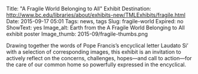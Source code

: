 Title: "A Fragile World Belonging to All" Exhibit
Destination: http://www.bc.edu/libraries/about/exhibits-new/TMLExhibits/fragile.html
Date: 2015-09-17 05:01 
Tags: news, tags 
Slug: fragile-world
Expired: no
ShowText: yes
Image_alt: Earth from the A Fragile World Belonging to All exhibit poster
Image_thumb: 2015-09/fragile-thumbs.png

Drawing together the words of Pope Francis’s encyclical letter Laudato Si’ with a selection of corresponding images, this exhibit is an invitation to actively reflect on the concerns, challenges, hopes—and call to action—for the care of our common home so powerfully expressed in the encyclical.
